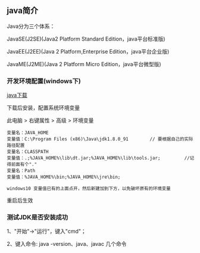 ## java简介
Java分为三个体系：

JavaSE(J2SE)(Java2 Platform Standard Edition，java平台标准版)

JavaEE(J2EE)(Java 2 Platform,Enterprise Edition，java平台企业版)

JavaME(J2ME)(Java 2 Platform Micro Edition，java平台微型版)

### 开发环境配置(windows下)

[java下载](https://www.oracle.com/technetwork/java/javase/downloads/jdk8-downloads-2133151.html)

下载后安装，配置系统环境变量

此电脑 > 右键属性 > 高级 > 环境变量
```
变量名：JAVA_HOME
变量值：C:\Program Files (x86)\Java\jdk1.8.0_91        // 要根据自己的实际路径配置
变量名：CLASSPATH
变量值：.;%JAVA_HOME%\lib\dt.jar;%JAVA_HOME%\lib\tools.jar;         //记得前面有个"."
变量名：Path
变量值：%JAVA_HOME%\bin;%JAVA_HOME%\jre\bin;

windows10 变量值已有的上面点开，然后新建加到下方，以免破坏原有的环境变量
```

重启后生效

### 测试JDK是否安装成功

1、"开始"->"运行"，键入"cmd"；

2、键入命令: java -version、java、javac 几个命令
